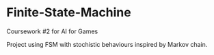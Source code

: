 # Finite-State-Machine
Coursework #2 for AI for Games

Project using FSM with stochistic behaviours inspired by Markov chain.
